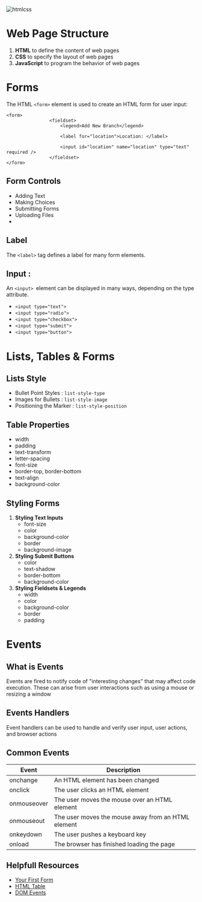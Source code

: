 ![htmlcss](https://i.ibb.co/JQnNcFF/1-l4x-ICb-IIYlz1-OTym-WCo-UTw-removebg-preview.png)

# Web Page Structure

1. **HTML** to define the content of web pages
2. **CSS** to specify the layout of web pages
3. **JavaScript** to program the behavior of web pages

# Forms
The HTML `<form>` element is used to create an HTML form for user input:
```
<form>
                <fieldset>
                    <legend>Add New Branch</legend>

                    <label for="location">Location: </label>
                    
                    <input id="location" name="location" type="text" required />
                </fieldset>
</form>
```
## Form Controls
* Adding Text
* Making Choices
* Submitting Forms
* Uploading Files
* 
## Label
The `<label>` tag defines a label for many form elements.

## Input :
An `<input> `element can be displayed in many ways, depending on the type attribute.


* `<input type="text">	`
* `<input type="radio">	`
* `<input type="checkbox">	`
* `<input type="submit">	`
* `<input type="button">	`


# Lists, Tables & Forms

## Lists Style 
* Bullet Point Styles : `list-style-type`
* Images for Bullets : `list-style-image`
* Positioning the Marker : `list-style-position`

## Table Properties

* width
* padding
* text-transform
* letter-spacing
* font-size
* border-top, border-bottom
* text-align
* background-color

## Styling Forms
1. **Styling Text Inputs**
    * font-size
    * color
    * background-color
    * border
    * background-image
2. **Styling Submit Buttons**
    * color
    * text-shadow
    * border-bottom
    * background-color
3. **Styling Fieldsets & Legends**
    * width
    * color
    * background-color
    * border
    * padding
# Events
## What is Events
Events are fired to notify code of "interesting changes" that may affect code execution. These can arise from user interactions such as using a mouse or resizing a window
## Events Handlers
Event handlers can be used to handle and verify user input, user actions, and browser actions

## Common Events

|Event|Description|
|---|---|
|onchange|An HTML element has been changed|
|onclick|The user clicks an HTML element|
|onmouseover|The user moves the mouse over an HTML element|
|onmouseout|The user moves the mouse away from an HTML element|
|onkeydown|The user pushes a keyboard key|
|onload|The browser has finished loading the page|

## Helpfull Resources
* [Your First Form](https://developer.mozilla.org/en-US/docs/Learn/Forms/Your_first_form)
* [HTML Table](https://www.w3schools.com/html/html_tables.asp)
* [DOM Events](https://www.w3schools.com/jsref/dom_obj_event.asp)


